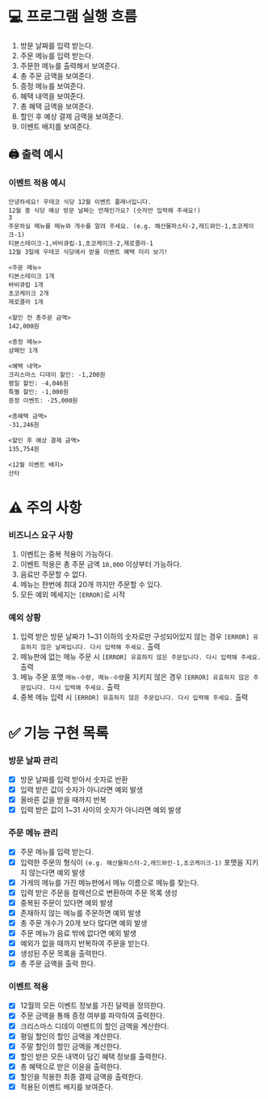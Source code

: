 # 💻 프로그램 실행 흐름

1. 방문 날짜를 입력 받는다.
2. 주문 메뉴를 입력 받는다.
3. 주문한 메뉴를 출력해서 보여준다.
4. 총 주문 금액을 보여준다.
5. 증정 메뉴를 보여준다.
6. 혜택 내역을 보여준다.
7. 총 혜택 금액을 보여준다.
8. 할인 후 예상 결제 금액을 보여준다.
9. 이벤트 배지를 보여준다.

## 🖨️ 출력 예시

### 이벤트 적용 예시

```
안녕하세요! 우테코 식당 12월 이벤트 플래너입니다.
12월 중 식당 예상 방문 날짜는 언제인가요? (숫자만 입력해 주세요!)
3
주문하실 메뉴를 메뉴와 개수를 알려 주세요. (e.g. 해산물파스타-2,레드와인-1,초코케이크-1)
티본스테이크-1,바비큐립-1,초코케이크-2,제로콜라-1
12월 3일에 우테코 식당에서 받을 이벤트 혜택 미리 보기!
 
<주문 메뉴>
티본스테이크 1개
바비큐립 1개
초코케이크 2개
제로콜라 1개
 
<할인 전 총주문 금액>
142,000원
 
<증정 메뉴>
샴페인 1개
 
<혜택 내역>
크리스마스 디데이 할인: -1,200원
평일 할인: -4,046원
특별 할인: -1,000원
증정 이벤트: -25,000원
 
<총혜택 금액>
-31,246원
 
<할인 후 예상 결제 금액>
135,754원
 
<12월 이벤트 배지>
산타
```

# ⚠️ 주의 사항

### 비즈니스 요구 사항

1. 이벤트는 중복 적용이 가능하다.
2. 이벤트 적용은 총 주문 금액 `10,000` 이상부터 가능하다.
3. 음료만 주문할 수 없다.
4. 메뉴는 한번에 최대 20개 까지만 주문할 수 있다.
5. 모든 예외 메세지는 `[ERROR]`로 시작

### 예외 상황

1. 입력 받은 방문 날짜가 1~31 이하의 숫자로만 구성되어있지 않는 경우 `[ERROR] 유효하지 않은 날짜입니다. 다시 입력해 주세요.` 출력
2. 메뉴판에 없는 메뉴 주문 시 `[ERROR] 유효하지 않은 주문입니다. 다시 입력해 주세요.` 출력
3. 메뉴 주문 포맷 `메뉴-수량, 메뉴-수량`을 지키지 않은 경우 `[ERROR] 유효하지 않은 주문입니다. 다시 입력해 주세요.` 출력
4. 중복 메뉴 입력 시 `[ERROR] 유효하지 않은 주문입니다. 다시 입력해 주세요.` 출력

# ✅ 기능 구현 목록

### 방문 날짜 관리
- [x] 방문 날짜를 입력 받아서 숫자로 반환
- [x] 입력 받은 값이 숫자가 아니라면 예외 발생
- [x] 올바른 값을 받을 때까지 반복
- [x] 입력 받은 값이 1~31 사이의 숫자가 아니라면 예외 발생

### 주문 메뉴 관리
- [x] 주문 메뉴를 입력 받는다.
- [x] 입력한 주문의 형식이 `(e.g. 해산물파스타-2,레드와인-1,초코케이크-1)` 포맷을 지키지 않는다면 예외 발생
- [x] 가게의 메뉴를 가진 메뉴판에서 메뉴 이름으로 메뉴를 찾는다.  
- [x] 입력 받은 주문을 컬렉션으로 변환하여 주문 목록 생성
- [x] 중복된 주문이 있다면 예외 발생
- [x] 존재하지 않는 메뉴를 주문하면 예외 발생
- [x] 총 주문 개수가 20개 보다 많다면 예외 발생
- [x] 주문 메뉴가 음료 밖에 없다면 예외 발생
- [x] 예외가 없을 때까지 반복하여 주문을 받는다.
- [x] 생성된 주문 목록을 출력한다.
- [x] 총 주문 금액을 출력 한다.

### 이벤트 적용 
- [x] 12월의 모든 이벤트 정보를 가진 달력을 정의한다.
- [x] 주문 금액을 통해 증정 여부를 파악하여 출력한다.
- [x] 크리스마스 디데이 이벤트의 할인 금액을 계산한다.
- [x] 평일 할인의 할인 금액을 계산한다.
- [x] 주말 할인의 할인 금액을 계산한다.
- [x] 할인 받은 모든 내역이 담긴 혜택 정보를 출력한다.
- [x] 총 혜택으로 받은 이윤을 출력한다.
- [x] 할인을 적용한 최종 결제 금액을 출력한다.
- [x] 적용된 이벤트 배지를 보여준다.